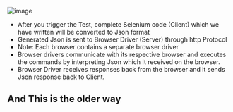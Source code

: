 ![image](https://github.com/user-attachments/assets/f2a94c52-8d29-41e2-baa7-96ba47bcb53b)

- After you trigger the Test, complete Selenium code (Client) which we have written   will be converted to Json format 
- Generated Json is sent to Browser Driver (Server) through http Protocol 
- Note: Each browser contains a separate browser driver 
- Browser drivers communicate with its respective browser and executes the commands by interpreting Json which It received on the browser. 
- Browser Driver receives responses back from the browser and it sends Json response back to Client.

## And This is the older way